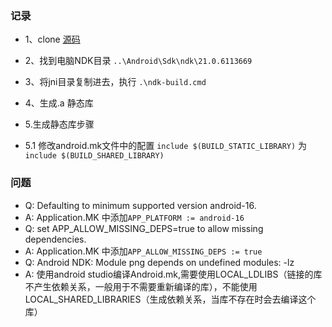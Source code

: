 ### 记录
- 1、clone [源码](git@github.com:rogersce/cnpy.git)
- 2、找到电脑NDK目录 `..\Android\Sdk\ndk\21.0.6113669`
- 3、将jni目录复制进去，执行  `.\ndk-build.cmd`
- 4、生成.a 静态库

- 5.生成静态库步骤
- 5.1 修改android.mk文件中的配置 `include $(BUILD_STATIC_LIBRARY)` 为  `include $(BUILD_SHARED_LIBRARY)`






### 问题
- Q: Defaulting to minimum supported version android-16.
- A: Application.MK 中添加`APP_PLATFORM := android-16`
- Q: set APP_ALLOW_MISSING_DEPS=true to allow missing dependencies.
- A: Application.MK 中添加`APP_ALLOW_MISSING_DEPS := true`
- Q: Android NDK: Module png depends on undefined modules: -lz
- A: 使用android studio编译Android.mk,需要使用LOCAL_LDLIBS（链接的库不产生依赖关系，一般用于不需要重新编译的库），不能使用LOCAL_SHARED_LIBRARIES（生成依赖关系，当库不存在时会去编译这个库）
